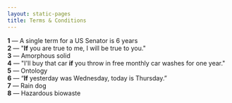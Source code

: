 ```yaml
---
layout: static-pages
title: Terms & Conditions
---
```


**1** &mdash; A single term for a US Senator is 6 years  
**2** &mdash; "**If** you are true to me, I will be true to you."  
**3** &mdash; Amorphous solid  
**4** &mdash; "I'll buy that car **if** you throw in free monthly car washes for one year."  
**5** &mdash; Ontology  
**6** &mdash; “**If** yesterday was Wednesday, today is Thursday.”  
**7** &mdash; Rain dog  
**8** &mdash; Hazardous biowaste  
